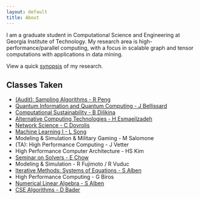 ```yaml
---
layout: default
title: About
---
```


I am a graduate student in Computational Science and Engineering at Georgia Institute of Technology. My research area is high-performance/parallel computing, with a focus in scalable graph and tensor computations with applications in data mining.

View a quick [synopsis](../research) of my research.

Classes Taken
-------------
* [(Audit): Sampling Algorithms - R Peng](http://www.cc.gatech.edu/~rpeng/8803SA/)
* [Quantum Information and Quantum Computing - J Bellissard](http://people.math.gatech.edu/~jeanbel/4782/4782Fall15.html)
* [Computational Sustainability - B Dilikina](http://www.cc.gatech.edu/~bdilkina/CSE8803-2014sp/index.htm)
* [Alternative Computing Technologies - H Esmaeilzadeh](http://www.cc.gatech.edu/~hadi/teaching/act/01-2014sp/index.html)
* [Network Science - C Dovrolis](http://www.cc.gatech.edu/~dovrolis/Courses/NetSci)
* [Machine Learning I - L Song](http://www.cc.gatech.edu/~lsong/teaching/CSE6740fall13.html)
* Modeling & Simulation & Military Gaming - M Salomone
* (TA): High Performance Computing - J Vetter
* High Performance Computer Architecture - HS Kim 
* [Seminar on Solvers - E Chow](http://www.cc.gatech.edu/~echow/cse8001.html)
* Modeling & Simulation - R Fujimoto / R Vuduc
* [Iterative Methods: Systems of Equations - S Alben](http://people.math.gatech.edu/~alben/Math6644Spring2011/index.html)
* High Performance Computing - G Biros
* [Numerical Linear Algebra - S Alben](http://people.math.gatech.edu/~alben/Math6643Fall2010/index.html)
* [CSE Algorithms - D Bader](http://www.cc.gatech.edu/~bader/COURSES/GATECH/CSE-Algs-Fall2010/)